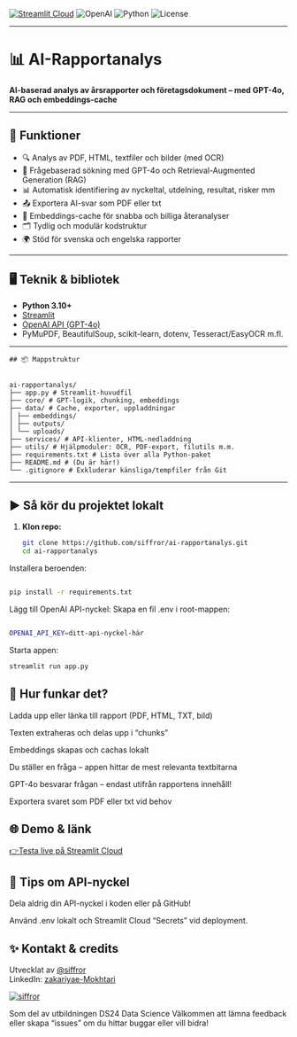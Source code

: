 [![Streamlit Cloud](https://static.streamlit.io/badges/streamlit_badge_black_white.svg)](https://ai-rapport-analys-ds24.streamlit.app/)
![OpenAI](https://img.shields.io/badge/OpenAI-GPT--4o-8e44ad?logo=openai&logoColor=white)
![Python](https://img.shields.io/badge/python-3.10%2B-blue)
![License](https://img.shields.io/badge/License-MIT-green)


---

# 📊 **AI-Rapportanalys**

**AI-baserad analys av årsrapporter och företagsdokument – med GPT-4o, RAG och embeddings-cache**

---

## 🚀 **Funktioner**

- 🔍 Analys av PDF, HTML, textfiler och bilder (med OCR)
- 🧠 Frågebaserad sökning med GPT-4o och Retrieval-Augmented Generation (RAG)
- 📊 Automatisk identifiering av nyckeltal, utdelning, resultat, risker mm
- 📤 Exportera AI-svar som PDF eller txt
- 💾 Embeddings-cache för snabba och billiga återanalyser
- 🗂️ Tydlig och modulär kodstruktur
- 🌍 Stöd för svenska och engelska rapporter

---

## 🖥️ **Teknik & bibliotek**

- **Python 3.10+**
- [Streamlit](https://streamlit.io)  
- [OpenAI API (GPT-4o)](https://platform.openai.com/)
- PyMuPDF, BeautifulSoup, scikit-learn, dotenv, Tesseract/EasyOCR m.fl.

---

```
## 📦 Mappstruktur


ai-rapportanalys/
├── app.py # Streamlit-huvudfil
├── core/ # GPT-logik, chunking, embeddings
├── data/ # Cache, exporter, uppladdningar
│ ├── embeddings/
│ ├── outputs/
│ └── uploads/
├── services/ # API-klienter, HTML-nedladdning
├── utils/ # Hjälpmoduler: OCR, PDF-export, filutils m.m.
├── requirements.txt # Lista över alla Python-paket
├── README.md # (Du är här!)
└── .gitignore # Exkluderar känsliga/tempfiler från Git

```
---

## ▶️ **Så kör du projektet lokalt**

1. **Klon repo:**
   ```bash
   git clone https://github.com/siffror/ai-rapportanalys.git
   cd ai-rapportanalys
   
Installera beroenden:
   ```bash

pip install -r requirements.txt
```
Lägg till OpenAI API-nyckel:
Skapa en fil .env i root-mappen:
   ```bash

OPENAI_API_KEY=ditt-api-nyckel-här
```
Starta appen:
   ```bash
streamlit run app.py
```


## 🧠 **Hur funkar det?**

Ladda upp eller länka till rapport (PDF, HTML, TXT, bild)

Texten extraheras och delas upp i “chunks”

Embeddings skapas och cachas lokalt

Du ställer en fråga – appen hittar de mest relevanta textbitarna

GPT-4o besvarar frågan – endast utifrån rapportens innehåll!

Exportera svaret som PDF eller txt vid behov

## 🌐 **Demo & länk**

[👉Testa live på Streamlit Cloud](https://ai-rapportanalys-ds24.streamlit.app/)

## 🔐 **Tips om API-nyckel**

Dela aldrig din API-nyckel i koden eller på GitHub!

Använd .env lokalt och Streamlit Cloud “Secrets” vid deployment.

## ✨ **Kontakt & credits**

Utvecklat av [@siffror](https://github.com/siffror)  
LinkedIn: [zakariyae-Mokhtari](https://www.linkedin.com/in/zakariyae-mokhtari/)  

[![siffror](https://github.com/siffror.png?size=50)](https://github.com/siffror)


Som del av utbildningen DS24 Data Science
Välkommen att lämna feedback eller skapa “issues” om du hittar buggar eller vill bidra!

